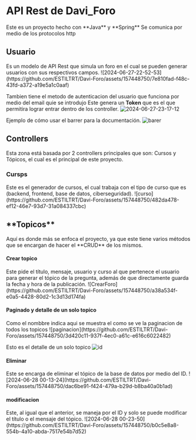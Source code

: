 <h1>API Rest de Davi_Foro</h1>
Este es un proyecto hecho con **Java** y **Spring** 
Se comunica por medio de los protocolos http

<h2>Usuario</h2>
  Es un modelo de API Rest que simula un foro en el cual se pueden generar usuarios con sus respectivos campos.
  ![2024-06-27-22-52-53](https://github.com/ESTILTRT/Davi-Foro/assets/157448750/7e810fad-f48c-43fd-a372-a19e5a1c0aaf)

  Tambien tiene el metodo de autenticacion del usuario que funciona por medio del email quie se introdujo
    Este genera un **Token** que es el que permitira lograr entrar dentro de los controller.
  ![2024-06-27-23-17-12](https://github.com/ESTILTRT/Davi-Foro/assets/157448750/86c6fbb5-9f76-4e07-8bf6-6de1ff361911)

  Ejemplo de cómo usar el barrer para la documentación.
  ![barer](https://github.com/ESTILTRT/Davi-Foro/assets/157448750/f44b119a-734d-4a85-a5c9-2c81dd1dbc58)


<h2>Controllers</h2>
  Esta zona está basada por 2 controllers principales que son: Cursos y Tópicos, el cual es el principal de este proyecto.

  <h3>Cursps</h3>
    Este es el generador de cursos, el cual trabaja con el tipo de curso que es (backend, frontend, base de datos, ciberseguridad).
  ![curso](https://github.com/ESTILTRT/Davi-Foro/assets/157448750/482da478-ef12-46e7-93d7-31a084337cbc)

  <h2>**Topicos**</h2>
    Aquí es donde más se enfoca el proyecto, ya que este tiene varios métodos que se encargan de hacer el **CRUD** de los mismos.
  
  <h4>Crear topico</h4>
    Este pide el título, mensaje, usuario y curso al que pertenece el usuario para generar el tópico de la pregunta, además
      de que directamente guarda la fecha y hora de la publicación.
  ![CrearForo](https://github.com/ESTILTRT/Davi-Foro/assets/157448750/a38a534f-e0a5-4428-80d2-1c3d13d174fa)

  <h4>Paginado y detalle de un solo topico</h4>
    Como el nombbre indica aqui se muestra el como se ve la paginacion de todos los topicos       
  ![paginacion](https://github.com/ESTILTRT/Davi-Foro/assets/157448750/3d420c11-937f-4ec0-a61c-e616c6022482)
    
  Esto es el detalle de un solo topico
  ![id](https://github.com/ESTILTRT/Davi-Foro/assets/157448750/0f46b863-46b5-4956-ac36-553de54e9fb2)

  <h4>Eliminar</h4>
    Este se encarga de eliminar el tópico de la base de datos por medio del ID.
  ![2024-06-28 00-13-24](https://github.com/ESTILTRT/Davi-Foro/assets/157448750/dac6be91-f424-479a-b29d-b8ba40a0b1ad)

  <h4>modificacion</h4>
    Este, al igual que el anterior, se maneja por el ID y solo se puede modificar el título o el mensaje del tópico.
    ![2024-06-28 00-23-50](https://github.com/ESTILTRT/Davi-Foro/assets/157448750/b0c5e8a8-554b-4a10-abda-7517e54b7d52)
